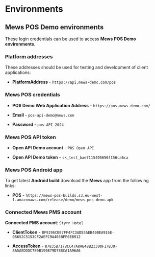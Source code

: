 # Environments

## Mews POS Demo environments ##
These login credentials can be used to access __Mews POS Demo environments__.

### Platform addresses ###
These addresses should be used for testing and development of client applications:

* __PlatformAddress__ - `https://api.mews-demo.com/pos`

### Mews POS credentials ### 
* __POS Demo Web Application Address__ - `https://pos.mews-demo.com/`

* __Email__ - `pos-api-demo@mews.com`

* __Password__ - `pos-API-2024`


### Mews POS API token ###
* __Open API Demo account__ - `POS Open API`

* __Open API Demo token__ - `sk_test_bae7115405656f156ca6ca`


### Mews POS Android app ###
To get latest __Android build__ download the __Mews__ app from the following links:

* __POS__ - `https://mews-pos-builds.s3.eu-west-1.amazonaws.com/release/demo/mews-pos-demo.apk`

### Connected Mews PMS account ###
__Connected PMS account__:  `Styrn Hotel`
* __ClientToken__ - `8F9296CEE7FF4FC3AD55AEB400EA916E-05652C5153CF2AEFC9A405BFF6E8912`

* __AccessToken__ - `87835B7178CC47A8A648B23300F17B30-8A5AEDDDC7E0B190879D788CA1A96A6`
